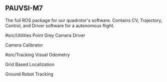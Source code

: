 ## PAUVSI-M7
The full ROS package for our quadrotor's software. Contains CV, Trajectory, Control, and Driver software for a autonomous flight.

#src/Utilities
Point Grey Camera Driver

Camera Calibrator

#src/Tracking
Visual Odometry

Grid Based Localization

Ground Robot Tracking
